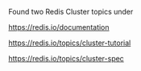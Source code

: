 Found two Redis Cluster topics under 

https://redis.io/documentation

https://redis.io/topics/cluster-tutorial

https://redis.io/topics/cluster-spec

